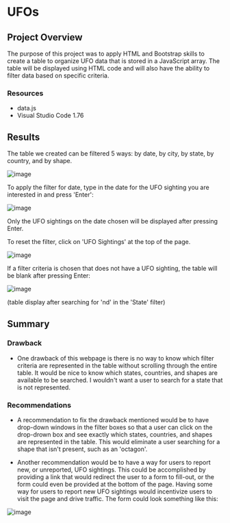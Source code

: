 # UFOs

## Project Overview
The purpose of this project was to apply HTML and Bootstrap skills to create a table to organize UFO data that is stored in a JavaScript array.  The table will be displayed using HTML code and will also have the ability to filter data based on specific criteria.

### Resources
+ data.js
+ Visual Studio Code 1.76

## Results 
The table we created can be filtered 5 ways: by date, by city, by state, by country, and by shape.  

![image](https://user-images.githubusercontent.com/113741694/223769960-a7e62e53-3d53-44e4-a570-0db64df9b21c.png)

To apply the filter for date, type in the date for the UFO sighting you are interested in and press 'Enter':

![image](https://user-images.githubusercontent.com/113741694/223770339-d5c73f0e-c131-471b-9e01-d4825e1075cf.png)

Only the UFO sightings on the date chosen will be displayed after pressing Enter.

To reset the filter, click on 'UFO Sightings' at the top of the page.

![image](https://user-images.githubusercontent.com/113741694/223775510-e34ab7be-d82a-4ce9-b185-1cb999368e1d.png)


If a filter criteria is chosen that does not have a UFO sighting, the table will be blank after pressing Enter:

![image](https://user-images.githubusercontent.com/113741694/223771096-36c7536b-488b-4c86-b51e-4df99517313b.png)

(table display after searching for 'nd' in the 'State' filter)

## Summary

### Drawback
+ One drawback of this webpage is there is no way to know which filter criteria are represented in the table without scrolling through the entire table.  It would be nice to know which states, countries, and shapes are available to be searched.  I wouldn't want a user to search for a state that is not represented.

### Recommendations
+ A recommendation to fix the drawback mentioned would be to have drop-down windows in the filter boxes so that a user can click on the drop-drown box and see exactly which states, countries, and shapes are represented in the table.  This would eliminate a user searching for a shape that isn't present, such as an 'octagon'.

+ Another recommendation would be to have a way for users to report new, or unreported, UFO sightings.  This could be accomplished by providing a link that would redirect the user to a form to fill-out, or the form could even be provided at the bottom of the page.  Having some way for users to report new UFO sightings would incentivize users to visit the page and drive traffic.  The form could look something like this:

![image](https://user-images.githubusercontent.com/113741694/223774819-92a71db3-f029-4ab1-8f31-99a7ee4443b5.png)



